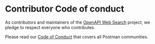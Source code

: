 # Contributor Code of conduct

As contributors and maintainers of the [OpenAPI Web Search](https://github.com/postman-open-technologies/openapi-web-search) project, we pledge to respect everyone who contributes.

Please read our [Code of Conduct](https://www.postman.com/code-of-conduct) that covers all Postman communities.
